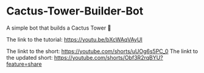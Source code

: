 # Cactus-Tower-Builder-Bot
A simple bot that builds a Cactus Tower 🌵

The link to the tutorial: https://youtu.be/bXcWAqVAyUI

The linkt to the short: https://youtube.com/shorts/uUOg6s5PC_0 
The linkt to the updated short: https://youtube.com/shorts/Obf3R2rqBYU?feature=share
